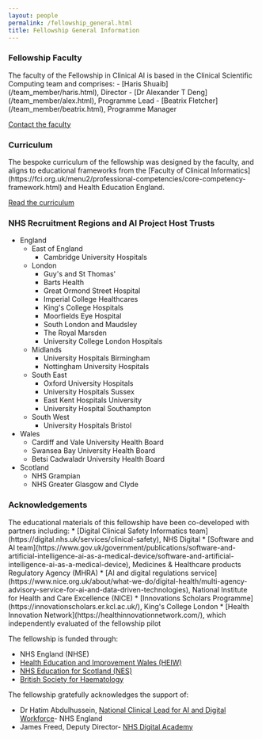 ```yaml
---
layout: people
permalink: /fellowship_general.html
title: Fellowship General Information
---
```


<h3 style>Fellowship Faculty</h3>
The faculty of the Fellowship in Clinical AI is based in the Clinical Scientific Computing team and comprises:
- [Haris Shuaib](/team_member/haris.html),  Director
- [Dr Alexander T Deng](/team_member/alex.html), Programme Lead
- [Beatrix Fletcher](/team_member/beatrix.html), Programme Manager

[Contact the faculty](mailto:ai4vbh@kcl.ac.uk)

<h3 style>Curriculum</h3>
The bespoke curriculum of the fellowship was designed by the faculty, and aligns to educational frameworks from the [Faculty of Clinical Informatics](https://fci.org.uk/menu2/professional-competencies/core-competency-framework.html) and  Health Education England.

[Read the curriculum](/assets/docs/FCAI_Curriculum_v2.7.pdf)

<h3 style>NHS Recruitment Regions and AI Project Host Trusts</h3>

* England
  * East of England
    * Cambridge University Hospitals
  * London
    * Guy's and St Thomas'
    * Barts Health
    * Great Ormond Street Hospital
    * Imperial College Healthcares 
    * King's College Hospitals
    * Moorfields Eye Hospital
    * South London and Maudsley 
    * The Royal Marsden 
    * University College London Hospitals
  * Midlands
    * University Hospitals Birmingham
    * Nottingham University Hospitals
  * South East
    * Oxford University Hospitals
    * University Hospitals Sussex
    * East Kent Hospitals University
    * University Hospital Southampton
  * South West
    * University Hospitals Bristol
* Wales
  * Cardiff and Vale University Health Board 
  * Swansea Bay University Health Board 
  * Betsi Cadwaladr University Health Board
* Scotland
  * NHS Grampian
  * NHS Greater Glasgow and Clyde

<h3 style>Acknowledgements</h3>
The educational materials of this fellowship have been co-developed with partners including:
* [Digital Clinical Safety Informatics team](https://digital.nhs.uk/services/clinical-safety), NHS Digital
* [Software and AI team](https://www.gov.uk/government/publications/software-and-artificial-intelligence-ai-as-a-medical-device/software-and-artificial-intelligence-ai-as-a-medical-device), Medicines & Healthcare products Regulatory Agency (MHRA)
* [AI and digital regulations service](https://www.nice.org.uk/about/what-we-do/digital-health/multi-agency-advisory-service-for-ai-and-data-driven-technologies), National Institute for Health and Care Excellence (NICE) 
* [Innovations Scholars Programme](https://innovationscholars.er.kcl.ac.uk/), King's College London
* [Health Innovation Network](https://healthinnovationnetwork.com/), which independently evaluated of the fellowship pilot

The fellowship is funded through:
* NHS England (NHSE)
* [Health Education and Improvement Wales (HEIW)](https://heiw.nhs.wales/education-and-training/)
* [NHS Education for Scotland (NES)](https://www.nes.scot.nhs.uk/)
* [British Society for Haematology](https://b-s-h.org.uk/)

The fellowship gratefully acknowledges the support of:
* Dr Hatim Abdulhussein, [National Clinical Lead for AI and Digital Workforce](https://digital-transformation.hee.nhs.uk/building-a-digital-workforce/dart-ed)- NHS England
* James Freed, Deputy Director- [NHS Digital Academy](https://digital-transformation.hee.nhs.uk/digital-academy/programmes)

